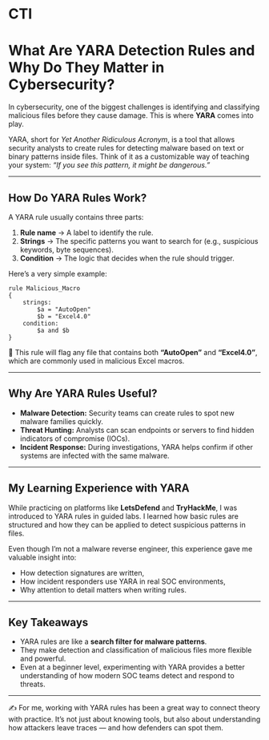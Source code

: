 # CTI

# What Are YARA Detection Rules and Why Do They Matter in Cybersecurity?

In cybersecurity, one of the biggest challenges is identifying and classifying malicious files before they cause damage. This is where **YARA** comes into play.

YARA, short for *Yet Another Ridiculous Acronym*, is a tool that allows security analysts to create rules for detecting malware based on text or binary patterns inside files. Think of it as a customizable way of teaching your system: *“If you see this pattern, it might be dangerous.”*

---

## How Do YARA Rules Work?

A YARA rule usually contains three parts:

1. **Rule name** → A label to identify the rule.
2. **Strings** → The specific patterns you want to search for (e.g., suspicious keywords, byte sequences).
3. **Condition** → The logic that decides when the rule should trigger.

Here’s a very simple example:

```yara
rule Malicious_Macro
{
    strings:
        $a = "AutoOpen"
        $b = "Excel4.0"
    condition:
        $a and $b
}
```

🔎 This rule will flag any file that contains both **“AutoOpen”** and **“Excel4.0”**, which are commonly used in malicious Excel macros.

---

## Why Are YARA Rules Useful?

* **Malware Detection:** Security teams can create rules to spot new malware families quickly.
* **Threat Hunting:** Analysts can scan endpoints or servers to find hidden indicators of compromise (IOCs).
* **Incident Response:** During investigations, YARA helps confirm if other systems are infected with the same malware.

---

## My Learning Experience with YARA

While practicing on platforms like **LetsDefend** and **TryHackMe**, I was introduced to YARA rules in guided labs. I learned how basic rules are structured and how they can be applied to detect suspicious patterns in files.

Even though I’m not a malware reverse engineer, this experience gave me valuable insight into:

* How detection signatures are written,
* How incident responders use YARA in real SOC environments,
* Why attention to detail matters when writing rules.

---

## Key Takeaways

* YARA rules are like a **search filter for malware patterns**.
* They make detection and classification of malicious files more flexible and powerful.
* Even at a beginner level, experimenting with YARA provides a better understanding of how modern SOC teams detect and respond to threats.

---

✍️ For me, working with YARA rules has been a great way to connect theory with practice. It’s not just about knowing tools, but also about understanding how attackers leave traces — and how defenders can spot them.
